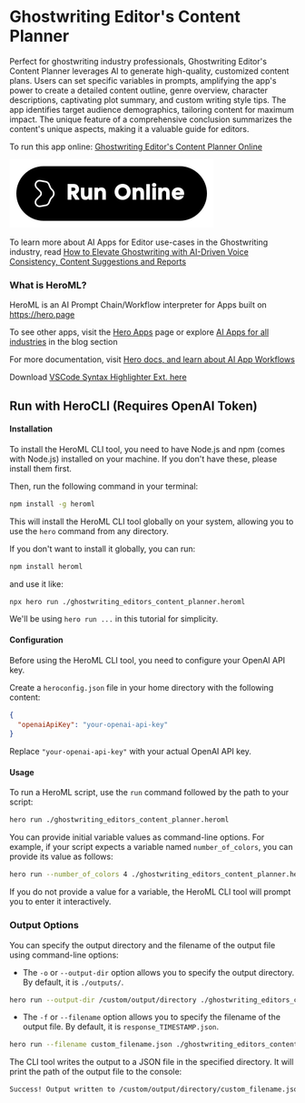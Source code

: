 # Ghostwriting Editor's Content Planner

Perfect for ghostwriting industry professionals, Ghostwriting Editor's Content Planner leverages AI to generate high-quality, customized content plans. Users can set specific variables in prompts, amplifying the app's power to create a detailed content outline, genre overview, character descriptions, captivating plot summary, and custom writing style tips. The app identifies target audience demographics, tailoring content for maximum impact. The unique feature of a comprehensive conclusion summarizes the content's unique aspects, making it a valuable guide for editors.

To run this app online: [Ghostwriting Editor's Content Planner Online](https://hero.page/app/ghostwriting-editor's-content-planner-comprehensive-ghostwriting-content-planner/17Z3PXWAfxwf3hex3bTm)

[![Run Ghostwriting Editor's Content Planner Online](/assets/run.svg)](https://hero.page/app/ghostwriting-editor's-content-planner-comprehensive-ghostwriting-content-planner/17Z3PXWAfxwf3hex3bTm)

To learn more about AI Apps for Editor use-cases in the Ghostwriting industry, read [How to Elevate Ghostwriting with AI-Driven Voice Consistency, Content Suggestions and Reports](https://hero.page/blog/ai/ghostwriting/how-to-elevate-ghostwriting-with-ai-driven-voice-consistency-content-suggestions-and-reports/170901)

### What is HeroML?
HeroML is an AI Prompt Chain/Workflow interpreter for Apps built on https://hero.page 

To see other apps, visit the [Hero Apps](https://hero.page/apps) page or explore [AI Apps for all industries](https://hero.page/blog) in the blog section

For more documentation, visit [Hero docs, and learn about AI App Workflows](https://hero.page/tutorials/introduction-to-heroml)

Download [VSCode Syntax Highlighter Ext. here](https://marketplace.visualstudio.com/items?itemName=hero-page.heroml)

## Run with HeroCLI (Requires OpenAI Token)

#### Installation

To install the HeroML CLI tool, you need to have Node.js and npm (comes with Node.js) installed on your machine. If you don't have these, please install them first. 

Then, run the following command in your terminal:

```bash
npm install -g heroml
```

This will install the HeroML CLI tool globally on your system, allowing you to use the `hero` command from any directory.

If you don't want to install it globally, you can run:

```bash
npm install heroml
```

and use it like:

```bash
npx hero run ./ghostwriting_editors_content_planner.heroml
```

We'll be using `hero run ...` in this tutorial for simplicity.

#### Configuration

Before using the HeroML CLI tool, you need to configure your OpenAI API key. 

Create a `heroconfig.json` file in your home directory with the following content:

```json
{
  "openaiApiKey": "your-openai-api-key"
}
```

Replace `"your-openai-api-key"` with your actual OpenAI API key.

#### Usage

To run a HeroML script, use the `run` command followed by the path to your script:

```bash
hero run ./ghostwriting_editors_content_planner.heroml
```

You can provide initial variable values as command-line options. For example, if your script expects a variable named `number_of_colors`, you can provide its value as follows:

```bash
hero run --number_of_colors 4 ./ghostwriting_editors_content_planner.heroml
```

If you do not provide a value for a variable, the HeroML CLI tool will prompt you to enter it interactively.

### Output Options

You can specify the output directory and the filename of the output file using command-line options:

- The `-o` or `--output-dir` option allows you to specify the output directory. By default, it is `./outputs/`.

```bash
hero run --output-dir /custom/output/directory ./ghostwriting_editors_content_planner.heroml
```

- The `-f` or `--filename` option allows you to specify the filename of the output file. By default, it is `response_TIMESTAMP.json`.

```bash
hero run --filename custom_filename.json ./ghostwriting_editors_content_planner.heroml
```

The CLI tool writes the output to a JSON file in the specified directory. It will print the path of the output file to the console:

```bash
Success! Output written to /custom/output/directory/custom_filename.json
```

